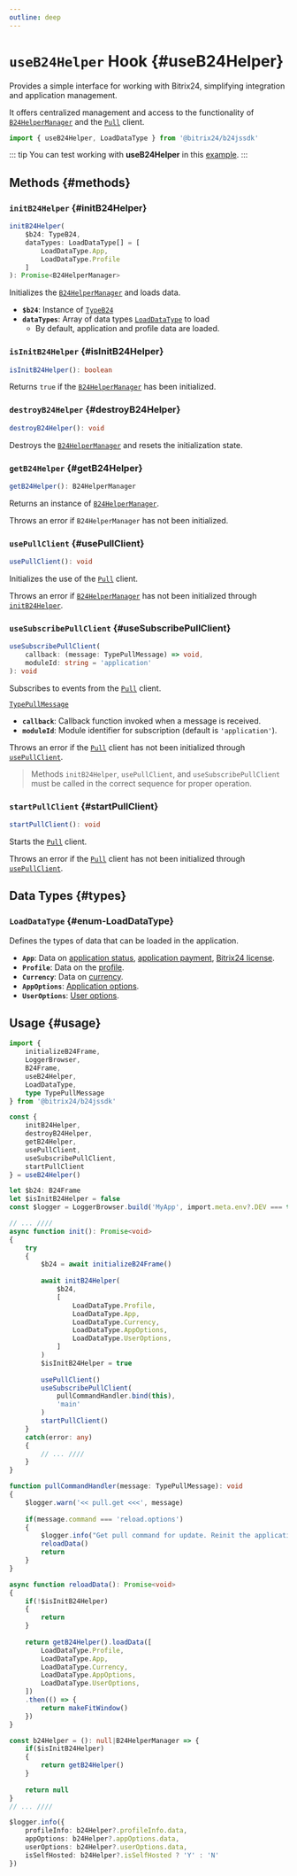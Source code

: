 ```yaml
---
outline: deep
---
```

# `useB24Helper` Hook {#useB24Helper}

Provides a simple interface for working with Bitrix24, simplifying integration and application management.

It offers centralized management and access to the functionality of [`B24HelperManager`](helper-helper-manager) and the [`Pull`](pull-client) client.

```ts
import { useB24Helper, LoadDataType } from '@bitrix24/b24jssdk'
```

::: tip
You can test working with **useB24Helper** in this [example](https://github.com/bitrix24/b24sdk-examples/blob/main/js/03-nuxt-frame/pages/index.client.vue).
:::

## Methods {#methods}

### `initB24Helper` {#initB24Helper}

```ts
initB24Helper(
	$b24: TypeB24,
	dataTypes: LoadDataType[] = [
		LoadDataType.App,
		LoadDataType.Profile
	]
): Promise<B24HelperManager>
```

Initializes the [`B24HelperManager`](helper-helper-manager) and loads data.

- **`$b24`**: Instance of [`TypeB24`](types-type-b24)
- **`dataTypes`**: Array of data types [`LoadDataType`](#enum-LoadDataType) to load
	- By default, application and profile data are loaded.

### `isInitB24Helper` {#isInitB24Helper}

```ts
isInitB24Helper(): boolean
```

Returns `true` if the [`B24HelperManager`](helper-helper-manager) has been initialized.

### `destroyB24Helper` {#destroyB24Helper}

```ts
destroyB24Helper(): void
```

Destroys the [`B24HelperManager`](helper-helper-manager) and resets the initialization state.

### `getB24Helper` {#getB24Helper}

```ts
getB24Helper(): B24HelperManager
```

Returns an instance of [`B24HelperManager`](helper-helper-manager).

Throws an error if `B24HelperManager` has not been initialized.

### `usePullClient` {#usePullClient}

```ts
usePullClient(): void
```

Initializes the use of the [`Pull`](pull-client) client.

Throws an error if [`B24HelperManager`](helper-helper-manager) has not been initialized through [`initB24Helper`](#initB24Helper).

### `useSubscribePullClient` {#useSubscribePullClient}

```ts
useSubscribePullClient(
	callback: (message: TypePullMessage) => void,
	moduleId: string = 'application'
): void
```

Subscribes to events from the [`Pull`](pull-client) client.

[`TypePullMessage`](https://github.com/bitrix24/b24jssdk/blob/main/packages/jssdk/src/types/pull.ts)

- **`callback`**: Callback function invoked when a message is received.
- **`moduleId`**: Module identifier for subscription (default is `'application'`).

Throws an error if the [`Pull`](pull-client) client has not been initialized through [`usePullClient`](#usePullClient).

> Methods `initB24Helper`, `usePullClient`, and `useSubscribePullClient` must be called in the correct sequence for proper operation.

### `startPullClient` {#startPullClient}

```ts
startPullClient(): void
```

Starts the [`Pull`](pull-client) client.

Throws an error if the [`Pull`](pull-client) client has not been initialized through [`usePullClient`](#usePullClient).

## Data Types {#types}
### `LoadDataType` {#enum-LoadDataType}

Defines the types of data that can be loaded in the application.

- **`App`**: Data on [application status](helper-app-manager), [application payment](helper-payment-manager), [Bitrix24 license](helper-license-manager).
- **`Profile`**: Data on the [profile](helper-profile-manager).
- **`Currency`**: Data on [currency](helper-currency-manager).
- **`AppOptions`**: [Application options](helper-options-manager).
- **`UserOptions`**: [User options](helper-options-manager).

## Usage {#usage}

```ts
import {
	initializeB24Frame,
	LoggerBrowser,
	B24Frame,
	useB24Helper,
	LoadDataType,
	type TypePullMessage
} from '@bitrix24/b24jssdk'

const {
	initB24Helper,
	destroyB24Helper,
	getB24Helper,
	usePullClient,
	useSubscribePullClient,
	startPullClient
} = useB24Helper()

let $b24: B24Frame
let $isInitB24Helper = false
const $logger = LoggerBrowser.build('MyApp', import.meta.env?.DEV === true)

// ... ////
async function init(): Promise<void>
{
	try
	{
		$b24 = await initializeB24Frame()
		
		await initB24Helper(
			$b24,
			[
				LoadDataType.Profile,
				LoadDataType.App,
				LoadDataType.Currency,
				LoadDataType.AppOptions,
				LoadDataType.UserOptions,
			]
		)
		$isInitB24Helper = true
		
		usePullClient()
		useSubscribePullClient(
			pullCommandHandler.bind(this),
			'main'
		)
		startPullClient()
	}
	catch(error: any)
	{
		// ... ////
	}
}

function pullCommandHandler(message: TypePullMessage): void
{
	$logger.warn('<< pull.get <<<', message)
	
	if(message.command === 'reload.options')
	{
		$logger.info("Get pull command for update. Reinit the application")
		reloadData()
		return
	}
}

async function reloadData(): Promise<void>
{
	if(!$isInitB24Helper)
	{
		return
	}
	
	return getB24Helper().loadData([
		LoadDataType.Profile,
		LoadDataType.App,
		LoadDataType.Currency,
		LoadDataType.AppOptions,
		LoadDataType.UserOptions,
	])
	.then(() => {
		return makeFitWindow()
	})
}

const b24Helper = (): null|B24HelperManager => {
	if($isInitB24Helper)
	{
		return getB24Helper()
	}
	
	return null
}
// ... ////

$logger.info({
	profileInfo: b24Helper?.profileInfo.data,
	appOptions: b24Helper?.appOptions.data,
	userOptions: b24Helper?.userOptions.data,
	isSelfHosted: b24Helper?.isSelfHosted ? 'Y' : 'N'
})
```